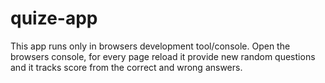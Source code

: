 # quize-app
This app runs only in browsers development tool/console. Open the browsers console, for every page reload it provide new random questions and it tracks score from the correct and wrong answers.
